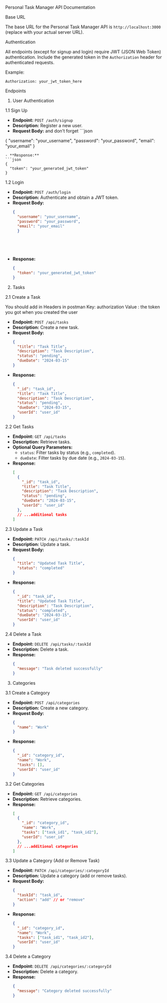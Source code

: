 Personal Task Manager API Documentation

Base URL

The base URL for the Personal Task Manager API is `http://localhost:3000` (replace with your actual server URL).

Authentication

All endpoints (except for signup and login) require JWT (JSON Web Token) authentication. Include the generated token in the `Authorization` header for authenticated requests.

Example:

```
Authorization: your_jwt_token_here
```

Endpoints

1. User Authentication

1.1 Sign Up

- **Endpoint:** `POST /auth/signup`
- **Description:** Register a new user.
- **Request Body:** and don’t forget ```json
  
{
    "username": "your_username",
    "password": "your_password",
 "email": "your_email"
 }
  ```
- **Response:**
  ```json
  {
    "token": "your_generated_jwt_token"
  }
  ```

1.2 Login

- **Endpoint:** `POST /auth/login`
- **Description:** Authenticate and obtain a JWT token.
- **Request Body:**
  ```json
  {
    "username": "your_username",
    "password": "your_password",
    "email": "your_email"
    }
    

    
 
  ```
- **Response:**
  ```json
  {
    "token": "your_generated_jwt_token"
  }
  ```

2. Tasks

2.1 Create a Task

You should add in Headers in postman 
Key: authorization
Value  : the token you got when you created the user

- **Endpoint:** `POST /api/tasks`
- **Description:** Create a new task.
- **Request Body:**
  ```json
  {
    "title": "Task Title",
    "description": "Task Description",
    "status": "pending",
    "dueDate": "2024-03-15"
  }
  ```
- **Response:**
  ```json
  {
    "_id": "task_id",
    "title": "Task Title",
    "description": "Task Description",
    "status": "pending",
    "dueDate": "2024-03-15",
    "userId": "user_id"
  }
  ```

2.2 Get Tasks

- **Endpoint:** `GET /api/tasks`
- **Description:** Retrieve tasks.
- **Optional Query Parameters:**
  - `status`: Filter tasks by status (e.g., `completed`).
  - `dueDate`: Filter tasks by due date (e.g., `2024-03-15`).
- **Response:**
  ```json
  [
    {
      "_id": "task_id",
      "title": "Task Title",
      "description": "Task Description",
      "status": "pending",
      "dueDate": "2024-03-15",
      "userId": "user_id"
    },
    // ...additional tasks
  ]
  ```

2.3 Update a Task

- **Endpoint:** `PATCH /api/tasks/:taskId`
- **Description:** Update a task.
- **Request Body:**
  ```json
  {
    "title": "Updated Task Title",
    "status": "completed"
  }
  ```
- **Response:**
  ```json
  {
    "_id": "task_id",
    "title": "Updated Task Title",
    "description": "Task Description",
    "status": "completed",
    "dueDate": "2024-03-15",
    "userId": "user_id"
  }
  ```

2.4 Delete a Task

- **Endpoint:** `DELETE /api/tasks/:taskId`
- **Description:** Delete a task.
- **Response:**
  ```json
  {
    "message": "Task deleted successfully"
  }
  ```

3. Categories

3.1 Create a Category

- **Endpoint:** `POST /api/categories`
- **Description:** Create a new category.
- **Request Body:**
  ```json
  {
    "name": "Work"
  }
  ```
- **Response:**
  ```json
  {
    "_id": "category_id",
    "name": "Work",
    "tasks": [],
    "userId": "user_id"
  }
  ```

3.2 Get Categories

- **Endpoint:** `GET /api/categories`
- **Description:** Retrieve categories.
- **Response:**
  ```json
  [
    {
      "_id": "category_id",
      "name": "Work",
      "tasks": ["task_id1", "task_id2"],
      "userId": "user_id"
    },
    // ...additional categories
  ]
  ```

3.3 Update a Category (Add or Remove Task)

- **Endpoint:** `PATCH /api/categories/:categoryId`
- **Description:** Update a category (add or remove tasks).
- **Request Body:**
  ```json
  {
    "taskId": "task_id",
    "action": "add" // or "remove"
  }
  ```
- **Response:**
  ```json
  {
    "_id": "category_id",
    "name": "Work",
    "tasks": ["task_id1", "task_id2"],
    "userId": "user_id"
  }
  ```

3.4 Delete a Category

- **Endpoint:** `DELETE /api/categories/:categoryId`
- **Description:** Delete a category.
- **Response:**
  ```json
  {
    "message": "Category deleted successfully"
  }
  ```


